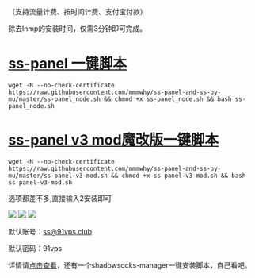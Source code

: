 （支持流量计费、按时间计费、支付宝付款）

除去lnmp的安装时间，仅需3分钟即可完成。
# [ss-panel 一键脚本](https://91vps.us/2017/05/26/ss-panel/)
```
wget -N --no-check-certificate https://raw.githubusercontent.com/mmmwhy/ss-panel-and-ss-py-mu/master/ss-panel_node.sh && chmod +x ss-panel_node.sh && bash ss-panel_node.sh
```
# [ss-panel v3 mod魔改版一键脚本](https://91vps.us/2017/05/27/ss-panel-v3-mod/)

```
wget -N --no-check-certificate https://raw.githubusercontent.com/mmmwhy/ss-panel-and-ss-py-mu/master/ss-panel-v3-mod.sh && chmod +x ss-panel-v3-mod.sh && bash ss-panel-v3-mod.sh
```
选项都差不多,直接输入2安装即可

![](http://cdn.mmmxcc.cn/blog/20170509/214909086.png)
![](http://cdn.mmmxcc.cn/blog/20170510/101919599.png)
![](https://ooo.0o0.ooo/2017/05/27/592934ed4e208.jpg)


默认账号：ss@91vps.club

默认密码：91vps

详情请[点击查看](https://91vps.win/category/shadowsocks/ss-build/)，还有一个shadowsocks-manager一键安装脚本，自己看吧。
